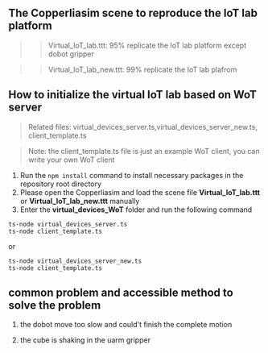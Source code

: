 ## The Copperliasim scene to reproduce the IoT lab platform

>> Virtual_IoT_lab.ttt: 95% replicate the IoT lab platform except dobot gripper

>> Virtual_IoT_lab_new.ttt: 99% replicate the IoT lab plafrom


## How to initialize the virtual IoT lab based on WoT server

>Related files: virtual_devices_server.ts,virtual_devices_server_new.ts, client_template.ts

>Note: the client_template.ts file is just an example WoT client, you can write your own WoT client

1. Run the ```npm install``` command to install necessary packages in the repository root directory
2. Please open the Copperliasim and load the scene file **Virtual_IoT_lab.ttt** or **Virtual_IoT_lab_new.ttt** manually
3. Enter the **virtual_devices_WoT** folder and run the following command

```
ts-node virtual_devices_server.ts
ts-node client_template.ts
```

or

```
ts-node virtual_devices_server_new.ts
ts-node client_template.ts
```

## common problem and accessible method to solve the problem

1. the dobot move too slow and could't finish the complete motion



2. the cube is shaking in the uarm gripper

 
